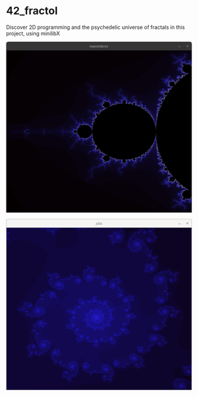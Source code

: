 # 42_fractol
Discover 2D programming and the psychedelic universe of fractals in this project, using minilibX

![Fract-ol mono-colored Mandelbrot by ohladkov](https://github.com/lh-lena/42_fractol/blob/main/image/mandelbrot-mono-color-blue-part.png)

![Fract-ol mono-colored Julia by ohladkov](https://github.com/lh-lena/42_fractol/blob/main/image/julia-mono-color-blue-part.png)


